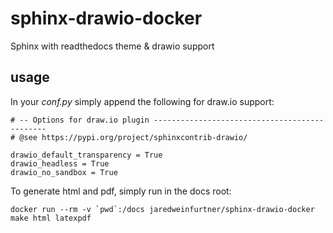 # sphinx-drawio-docker
Sphinx with readthedocs theme &amp; drawio support

## usage
In your _conf.py_ simply append the following for draw.io support:
```
# -- Options for draw.io plugin ----------------------------------------------
# @see https://pypi.org/project/sphinxcontrib-drawio/

drawio_default_transparency = True
drawio_headless = True
drawio_no_sandbox = True
```
To generate html and pdf, simply run in the docs root:
```
docker run --rm -v `pwd`:/docs jaredweinfurtner/sphinx-drawio-docker make html latexpdf
```
